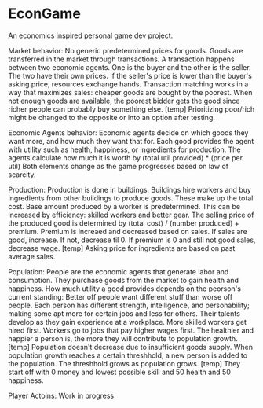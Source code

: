 # EconGame
An economics inspired personal game dev project.

Market behavior:
No generic predetermined prices for goods.
Goods are transferred in the market through transactions.
A transaction happens between two economic agents. One is the buyer and the other is the seller.
The two have their own prices. If the seller's price is lower than the buyer's asking price, resources exchange hands.
Transaction matching works in a way that maximizes sales: cheaper goods are bought by the poorest.
When not enough goods are available, the poorest bidder gets the good since richer people can probably buy something else.
[temp] Prioritizing poor/rich might be changed to the opposite or into an option after testing.

Economic Agents behavior:
Economic agents decide on which goods they want more, and how much they want that for.
Each good provides the agent with utility such as health, happiness, or ingredients for production.
The agents calculate how much it is worth by (total util provided) * (price per util)
Both elements change as the game progresses based on law of scarcity.

Production:
Production is done in buildings.
Buildings hire workers and buy ingredients from other buildings to produce goods. These make up the total cost.
Base amount produced by a worker is predetermined. This can be increased by efficiency: skilled workers and better gear.
The selling price of the produced good is determined by (total cost) / (number produced) + premium.
Premium is increaed and decreased based on sales. If sales are good, increase. If not, decrease til 0.
If premium is 0 and still not good sales, decrease wage.
[temp] Asking price for ingredients are based on past average sales.

Population:
People are the economic agents that generate labor and consumption.
They purchase goods from the market to gain health and happiness.
How much utility a good provides depends on the peorson's current standing: Better off people want different stuff than worse off people.
Each person has different strength, intelligence, and personability; making some apt more for certain jobs and less for others.
Their talents develop as they gain experience at a workplace.
More skilled workers get hired first. Workers go to jobs that pay higher wages first.
The healthier and happier a person is, the more they will contribute to population growth.
[temp] Population doesn't decrease due to insufficient goods supply.
When population growth reaches a certain threshhold, a new person is added to the population.
The threshhold grows as population grows.
[temp] They start off with 0 money and lowest possible skill and 50 health and 50 happiness.

Player Actoins:
Work in progress
